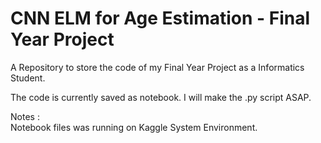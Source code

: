 # CNN ELM for Age Estimation - Final Year Project

A Repository to store the code of my Final Year Project as a Informatics Student.

The code is currently saved as notebook. I will make the .py script ASAP.

Notes :<br>
Notebook files was running on Kaggle System Environment. 
